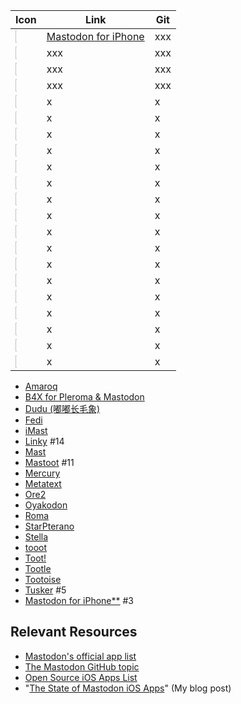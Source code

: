 
| Icon   | Link      | Git   |
| --- | --- | --- |
| <img src="https://github.com/extratone/mastodon-ios-apps/raw/main/icons/mastodonforiphone.png" width="5%"></img>           | [Mastodon for iPhone](https://apps.apple.com/us/app/mastodon-for-iphone/id1571998974) | xxx   |
| <img src="https://user-images.githubusercontent.com/43663476/124846816-3dffe600-df5f-11eb-83a3-2238da8b0423.png" width="5%"></img>           | xxx       |   xxx |
| <img src="https://user-images.githubusercontent.com/43663476/124846819-3f311300-df5f-11eb-8a7e-88ca064104d3.png" width="5%"></img> | xxx      |    xxx |
| <img src="https://user-images.githubusercontent.com/43663476/124846822-3f311300-df5f-11eb-890e-0e7d968e2e6f.png" width="5%"></img> | xxx      |    xxx |
| <img src="https://user-images.githubusercontent.com/43663476/124846823-3fc9a980-df5f-11eb-8a93-41e794919db7.png" width="5%"></img> | x | x |
| <img src="https://user-images.githubusercontent.com/43663476/124846827-40624000-df5f-11eb-8e0d-7cd17cbb619b.png" width="5%"></img> | x | x |
| <img src="https://user-images.githubusercontent.com/43663476/124846829-40fad680-df5f-11eb-9e56-41cff7deded6.png" width="5%"></img> | x | x |
| <img src="https://user-images.githubusercontent.com/43663476/124846831-40fad680-df5f-11eb-81a2-9dc7a3dd5040.png" width="5%"></img> | x | x |
| <img src="https://user-images.githubusercontent.com/43663476/124846834-41936d00-df5f-11eb-9846-8e18091d7960.png" width="5%"></img> | x | x |
| <img src="https://user-images.githubusercontent.com/43663476/124846835-41936d00-df5f-11eb-9214-6cdaefbbd1a3.png" width="5%"></img> | x | x |
| <img src="https://user-images.githubusercontent.com/43663476/124846838-422c0380-df5f-11eb-8169-67bc4c207b3a.png" width="5%"></img> | x | x |
| <img src="https://user-images.githubusercontent.com/43663476/124846839-42c49a00-df5f-11eb-8a8f-c0d022c60c52.png" width="5%"></img> | x | x |
| <img src="https://user-images.githubusercontent.com/43663476/124846841-42c49a00-df5f-11eb-9393-e28766571a13.png" width="5%"></img> | x | x |
| <img src="https://user-images.githubusercontent.com/43663476/124846844-435d3080-df5f-11eb-898d-7469196b4747.png" width="5%"></img> | x | x |
| <img src="https://user-images.githubusercontent.com/43663476/124846845-435d3080-df5f-11eb-8423-d22bde397201.png" width="5%"></img> | x | x |
| <img src="https://user-images.githubusercontent.com/43663476/124846846-43f5c700-df5f-11eb-8beb-5efc8f9336dc.png" width="5%"></img> | x | x |
| <img src="https://user-images.githubusercontent.com/43663476/124846848-448e5d80-df5f-11eb-8e49-48021f1ab22b.png" width="5%"></img> | x | x |
| <img src="https://user-images.githubusercontent.com/43663476/124846849-448e5d80-df5f-11eb-9a5b-8244e5281d87.png" width="5%"></img> | x | x |
| <img src="https://user-images.githubusercontent.com/43663476/124846850-448e5d80-df5f-11eb-8b26-b21a48272ecc.png" width="5%"></img> | x | x |
| <img src="icons/mastoot.png" width="5%"> | x | x |
| <img src="icons/tootoise.png" width="5%"> | x | x |

- [Amaroq](https://itunes.apple.com/us/app/amarok-for-mastodon/id1214116200)
- [B4X for Pleroma & Mastodon](https://apps.apple.com/us/app/b4x-for-pleroma-mastodon/id1538396871)
- [Dudu (嘟嘟长毛象)](https://apps.apple.com/us/app/%E5%98%9F%E5%98%9F%E9%95%BF%E6%AF%9B%E8%B1%A1/id1531987827)
- [Fedi](https://apps.apple.com/us/app/id1478806281)
- [iMast](https://apps.apple.com/us/app/imast/id1229461703)
- [Linky](https://apps.apple.com/us/app/linky-for-twitter-and-mastodon/id438090426) #14
- [Mast](https://apps.apple.com/us/app/mast-for-mastodon/id1437429129)
- [Mastoot](https://apps.apple.com/us/app/mastoot/id1501485410) #11 
- [Mercury](https://apps.apple.com/us/app/mercury-for-mastodon/id1486749200)
- [Metatext](https://apps.apple.com/us/app/metatext/id1523996615)
- [Ore2](https://apps.apple.com/us/app/ore2-for-twitter-mastodon/id1107176601)
- [Oyakodon](https://apps.apple.com/us/app/oyakodon-for-mastodon/id1229174544)
- [Roma](https://apps.apple.com/us/app/roma-for-pleroma-and-mastodon/id1445328699)
- [StarPterano](https://apps.apple.com/us/app/starpterano/id1436972796)
- [Stella](https://apps.apple.com/us/app/stella/id921372048)
- [tooot](https://apps.apple.com/us/app/tooot/id1549772269)
- [Toot!](https://itunes.apple.com/app/toot/id1229021451)
- [Tootle](https://apps.apple.com/us/app/tootle-for-mastodon/id1236013466)
- [Tootoise](https://apps.apple.com/us/app/tootoise/id1465090190)
- [Tusker](https://testflight.apple.com/join/wtB7HYvG) #5
- [Mastodon for iPhone**](https://apps.apple.com/us/app/mastodon-for-iphone/id1571998974) #3

## Relevant Resources

- [Mastodon's official app list](https://joinmastodon.org/apps)
- [The Mastodon GitHub topic](https://github.com/topics/mastodon)
- [Open Source iOS Apps List](https://github.com/dkhamsing/open-source-ios-apps)
- "[The State of Mastodon iOS Apps](https://bilge.world/mastodon-ios-apps)" (My blog post)
